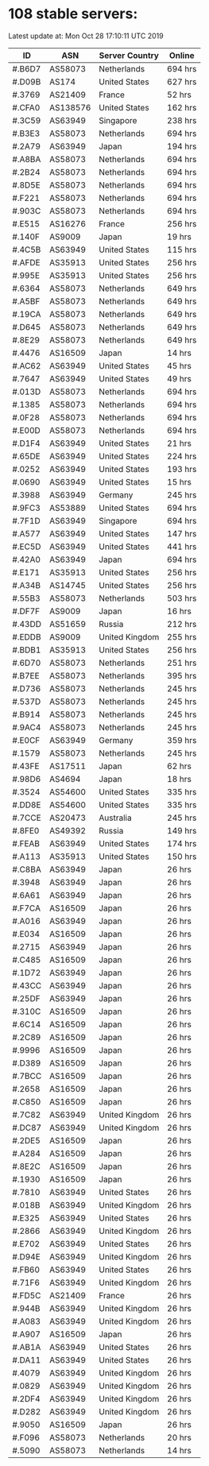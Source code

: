 # 108 stable servers:

Latest update at: Mon Oct 28 17:10:11 UTC 2019

| ID | ASN | Server Country | Online |
| -- | --- | -------------- | ------ |
| #.B6D7 | AS58073 | Netherlands | 694 hrs |
| #.D09B | AS174 | United States | 627 hrs |
| #.3769 | AS21409 | France | 52 hrs |
| #.CFA0 | AS138576 | United States | 162 hrs |
| #.3C59 | AS63949 | Singapore | 238 hrs |
| #.B3E3 | AS58073 | Netherlands | 694 hrs |
| #.2A79 | AS63949 | Japan | 194 hrs |
| #.A8BA | AS58073 | Netherlands | 694 hrs |
| #.2B24 | AS58073 | Netherlands | 694 hrs |
| #.8D5E | AS58073 | Netherlands | 694 hrs |
| #.F221 | AS58073 | Netherlands | 694 hrs |
| #.903C | AS58073 | Netherlands | 694 hrs |
| #.E515 | AS16276 | France | 256 hrs |
| #.140F | AS9009 | Japan | 19 hrs |
| #.4C5B | AS63949 | United States | 115 hrs |
| #.AFDE | AS35913 | United States | 256 hrs |
| #.995E | AS35913 | United States | 256 hrs |
| #.6364 | AS58073 | Netherlands | 649 hrs |
| #.A5BF | AS58073 | Netherlands | 649 hrs |
| #.19CA | AS58073 | Netherlands | 649 hrs |
| #.D645 | AS58073 | Netherlands | 649 hrs |
| #.8E29 | AS58073 | Netherlands | 649 hrs |
| #.4476 | AS16509 | Japan | 14 hrs |
| #.AC62 | AS63949 | United States | 45 hrs |
| #.7647 | AS63949 | United States | 49 hrs |
| #.013D | AS58073 | Netherlands | 694 hrs |
| #.1385 | AS58073 | Netherlands | 694 hrs |
| #.0F28 | AS58073 | Netherlands | 694 hrs |
| #.E00D | AS58073 | Netherlands | 694 hrs |
| #.D1F4 | AS63949 | United States | 21 hrs |
| #.65DE | AS63949 | United States | 224 hrs |
| #.0252 | AS63949 | United States | 193 hrs |
| #.0690 | AS63949 | United States | 15 hrs |
| #.3988 | AS63949 | Germany | 245 hrs |
| #.9FC3 | AS53889 | United States | 694 hrs |
| #.7F1D | AS63949 | Singapore | 694 hrs |
| #.A577 | AS63949 | United States | 147 hrs |
| #.EC5D | AS63949 | United States | 441 hrs |
| #.42A0 | AS63949 | Japan | 694 hrs |
| #.E171 | AS35913 | United States | 256 hrs |
| #.A34B | AS14745 | United States | 256 hrs |
| #.55B3 | AS58073 | Netherlands | 503 hrs |
| #.DF7F | AS9009 | Japan | 16 hrs |
| #.43DD | AS51659 | Russia | 212 hrs |
| #.EDDB | AS9009 | United Kingdom | 255 hrs |
| #.BDB1 | AS35913 | United States | 256 hrs |
| #.6D70 | AS58073 | Netherlands | 251 hrs |
| #.B7EE | AS58073 | Netherlands | 395 hrs |
| #.D736 | AS58073 | Netherlands | 245 hrs |
| #.537D | AS58073 | Netherlands | 245 hrs |
| #.B914 | AS58073 | Netherlands | 245 hrs |
| #.9AC4 | AS58073 | Netherlands | 245 hrs |
| #.E0CF | AS63949 | Germany | 359 hrs |
| #.1579 | AS58073 | Netherlands | 245 hrs |
| #.43FE | AS17511 | Japan | 62 hrs |
| #.98D6 | AS4694 | Japan | 18 hrs |
| #.3524 | AS54600 | United States | 335 hrs |
| #.DD8E | AS54600 | United States | 335 hrs |
| #.7CCE | AS20473 | Australia | 245 hrs |
| #.8FE0 | AS49392 | Russia | 149 hrs |
| #.FEAB | AS63949 | United States | 174 hrs |
| #.A113 | AS35913 | United States | 150 hrs |
| #.C8BA | AS63949 | Japan | 26 hrs |
| #.3948 | AS63949 | Japan | 26 hrs |
| #.6A61 | AS63949 | Japan | 26 hrs |
| #.F7CA | AS16509 | Japan | 26 hrs |
| #.A016 | AS63949 | Japan | 26 hrs |
| #.E034 | AS16509 | Japan | 26 hrs |
| #.2715 | AS63949 | Japan | 26 hrs |
| #.C485 | AS16509 | Japan | 26 hrs |
| #.1D72 | AS63949 | Japan | 26 hrs |
| #.43CC | AS63949 | Japan | 26 hrs |
| #.25DF | AS63949 | Japan | 26 hrs |
| #.310C | AS16509 | Japan | 26 hrs |
| #.6C14 | AS16509 | Japan | 26 hrs |
| #.2C89 | AS16509 | Japan | 26 hrs |
| #.9996 | AS16509 | Japan | 26 hrs |
| #.D389 | AS16509 | Japan | 26 hrs |
| #.7BCC | AS16509 | Japan | 26 hrs |
| #.2658 | AS16509 | Japan | 26 hrs |
| #.C850 | AS16509 | Japan | 26 hrs |
| #.7C82 | AS63949 | United Kingdom | 26 hrs |
| #.DC87 | AS63949 | United Kingdom | 26 hrs |
| #.2DE5 | AS16509 | Japan | 26 hrs |
| #.A284 | AS16509 | Japan | 26 hrs |
| #.8E2C | AS16509 | Japan | 26 hrs |
| #.1930 | AS16509 | Japan | 26 hrs |
| #.7810 | AS63949 | United States | 26 hrs |
| #.018B | AS63949 | United Kingdom | 26 hrs |
| #.E325 | AS63949 | United States | 26 hrs |
| #.2866 | AS63949 | United Kingdom | 26 hrs |
| #.E702 | AS63949 | United States | 26 hrs |
| #.D94E | AS63949 | United Kingdom | 26 hrs |
| #.FB60 | AS63949 | United States | 26 hrs |
| #.71F6 | AS63949 | United Kingdom | 26 hrs |
| #.FD5C | AS21409 | France | 26 hrs |
| #.944B | AS63949 | United Kingdom | 26 hrs |
| #.A083 | AS63949 | United Kingdom | 26 hrs |
| #.A907 | AS16509 | Japan | 26 hrs |
| #.AB1A | AS63949 | United States | 26 hrs |
| #.DA11 | AS63949 | United States | 26 hrs |
| #.4079 | AS63949 | United Kingdom | 26 hrs |
| #.0829 | AS63949 | United Kingdom | 26 hrs |
| #.2DF4 | AS63949 | United Kingdom | 26 hrs |
| #.D282 | AS63949 | United Kingdom | 26 hrs |
| #.9050 | AS16509 | Japan | 26 hrs |
| #.F096 | AS58073 | Netherlands | 20 hrs |
| #.5090 | AS58073 | Netherlands | 14 hrs |

